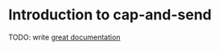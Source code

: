 # Introduction to cap-and-send

TODO: write [great documentation](http://jacobian.org/writing/what-to-write/)
